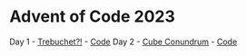# Advent of Code 2023

Day 1 - [Trebuchet?!](https://adventofcode.com/2023/day/1) - [Code](https://github.com/Matt-B/advent-of-code-2023/blob/main/src/main/kotlin/uk/co/matt_bailey/adventofcode2023/Day01.kt)
Day 2 - [Cube Conundrum](https://adventofcode.com/2023/day/2) - [Code](https://github.com/Matt-B/advent-of-code-2023/blob/main/src/main/kotlin/uk/co/matt_bailey/adventofcode2023/Day02.kt)
